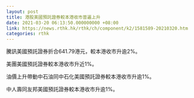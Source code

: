 ```yaml
---
layout: post
title: 港股美國預託證券較本港收市普遍上升
date: 2021-03-20 06:13:50.000000000 +08:00
link: https://news.rthk.hk/rthk/ch/component/k2/1581589-20210320.htm
categories: rthk
---
```


騰訊美國預託證券折合641.79港元，較本港收市升逾2%。

美團美國預託證券較本港收市升近1%。

油價上升帶動中石油同中石化美國預託證券較本港收市升逾1%。

中人壽同友邦美國預託證券較本港收市升逾1%。
